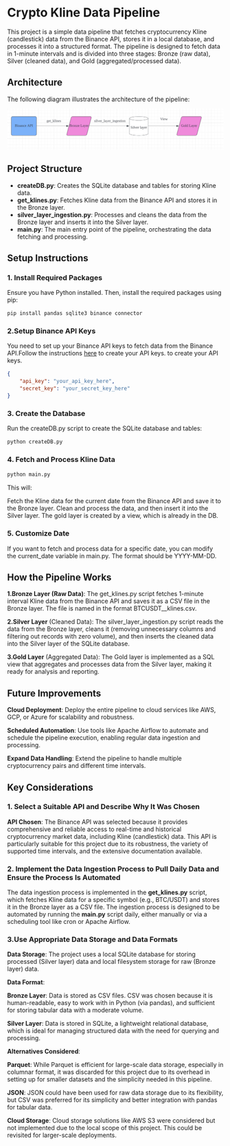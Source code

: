 # Crypto Kline Data Pipeline

This project is a simple data pipeline that fetches cryptocurrency Kline (candlestick) data from the Binance API, stores it in a local database, and processes it into a structured format. The pipeline is designed to fetch data in 1-minute intervals and is divided into three stages: Bronze (raw data), Silver (cleaned data), and Gold (aggregated/processed data).

## Architecture

The following diagram illustrates the architecture of the pipeline:

![Architecture Diagram](https://github.com/siranyzz/Crypto-Kline-Data-Pipeline/blob/main/1725210178503.jpg)

## Project Structure

- **createDB.py**: Creates the SQLite database and tables for storing Kline data.
- **get_klines.py**: Fetches Kline data from the Binance API and stores it in the Bronze layer.
- **silver_layer_ingestion.py**: Processes and cleans the data from the Bronze layer and inserts it into the Silver layer.
- **main.py**: The main entry point of the pipeline, orchestrating the data fetching and processing.

## Setup Instructions

### 1. Install Required Packages

Ensure you have Python installed. Then, install the required packages using pip:

```bash
pip install pandas sqlite3 binance connector
```
### 2.Setup Binance API Keys
You need to set up your Binance API keys to fetch data from the Binance API.Follow the instructions [here](https://www.binance.com/en-NG/support/faq/how-to-create-api-keys-on-binance-360002502072) to create your API keys.
 to create your API keys.
```json
{
    "api_key": "your_api_key_here",
    "secret_key": "your_secret_key_here"
}
```
### 3. Create the Database
Run the createDB.py script to create the SQLite database and tables:
```bash
python createDB.py
```
### 4. Fetch and Process Kline Data
```bash
python main.py
```
This will:

Fetch the Kline data for the current date from the Binance API and save it to the Bronze layer.
Clean and process the data, and then insert it into the Silver layer.
The gold layer is created by a view, which is already in the DB.

### 5. Customize Date
If you want to fetch and process data for a specific date, you can modify the current_date variable in main.py. The format should be YYYY-MM-DD.

## How the Pipeline Works
**1.Bronze Layer (Raw Data)**: The get_klines.py script fetches 1-minute interval Kline data from the Binance API and saves it as a CSV file in the Bronze layer. The file is named in the format BTCUSDT_<date>_klines.csv.

**2.Silver Layer** (Cleaned Data): The silver_layer_ingestion.py script reads the data from the Bronze layer, cleans it (removing unnecessary columns and filtering out records with zero volume), and then inserts the cleaned data into the Silver layer of the SQLite database.

**3.Gold Layer** (Aggregated Data): The Gold layer is implemented as a SQL view that aggregates and processes data from the Silver layer, making it ready for analysis and reporting.

## Future Improvements
**Cloud Deployment**: Deploy the entire pipeline to cloud services like AWS, GCP, or Azure for scalability and robustness.

**Scheduled Automation**: Use tools like Apache Airflow to automate and schedule the pipeline execution, enabling regular data ingestion and processing.

**Expand Data Handling**: Extend the pipeline to handle multiple cryptocurrency pairs and different time intervals.

## Key Considerations
### 1. Select a Suitable API and Describe Why It Was Chosen
**API Chosen**: The Binance API was selected because it provides comprehensive and reliable access to real-time and historical cryptocurrency market data, including Kline (candlestick) data. This API is particularly suitable for this project due to its robustness, the variety of supported time intervals, and the extensive documentation available.
### 2. Implement the Data Ingestion Process to Pull Daily Data and Ensure the Process Is Automated
The data ingestion process is implemented in the **get_klines.py** script, which fetches Kline data for a specific symbol (e.g., BTC/USDT) and stores it in the Bronze layer as a CSV file. The ingestion process is designed to be automated by running the **main.py** script daily, either manually or via a scheduling tool like cron or Apache Airflow.
### 3.Use Appropriate Data Storage and Data Formats
**Data Storage**: The project uses a local SQLite database for storing processed (Silver layer) data and local filesystem storage for raw (Bronze layer) data.

**Data Format**:

   **Bronze Layer**: Data is stored as CSV files. CSV was chosen because it is human-readable, easy to work with in Python (via pandas), and sufficient for storing tabular data with a moderate volume.
 
   **Silver Layer**: Data is stored in SQLite, a lightweight relational database, which is ideal for managing structured data with the need for querying and processing.
   
**Alternatives Considered**:

**Parquet**: While Parquet is efficient for large-scale data storage, especially in columnar format, it was discarded for this project due to its overhead in setting up for smaller datasets and the simplicity needed in this pipeline.

**JSON**: JSON could have been used for raw data storage due to its flexibility, but CSV was preferred for its simplicity and better integration with pandas for tabular data.

**Cloud Storage**: Cloud storage solutions like AWS S3 were considered but not implemented due to the local scope of this project. This could be revisited for larger-scale deployments.
 

